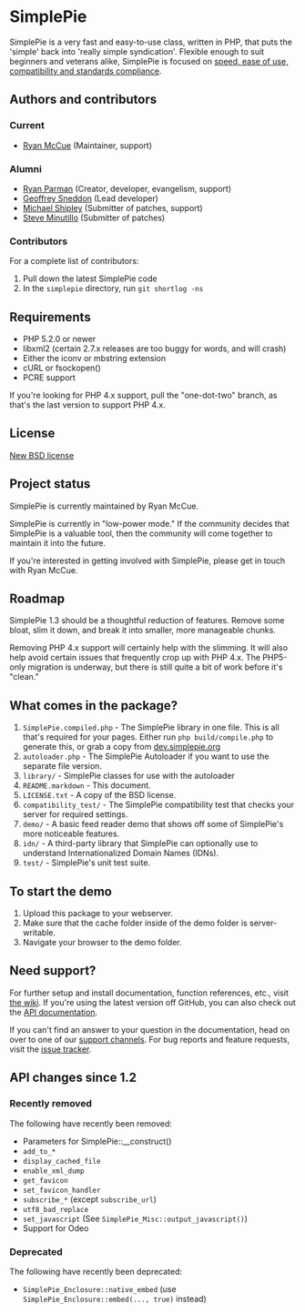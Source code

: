 SimplePie
=========

SimplePie is a very fast and easy-to-use class, written in PHP, that puts the
'simple' back into 'really simple syndication'.  Flexible enough to suit
beginners and veterans alike, SimplePie is focused on [speed, ease of use,
compatibility and standards compliance][what_is].

[what_is]: http://simplepie.org/wiki/faq/what_is_simplepie


Authors and contributors
------------------------
### Current
* [Ryan McCue][] (Maintainer, support)

### Alumni
* [Ryan Parman][] (Creator, developer, evangelism, support)
* [Geoffrey Sneddon][] (Lead developer)
* [Michael Shipley][] (Submitter of patches, support)
* [Steve Minutillo][] (Submitter of patches)

[Ryan McCue]: http://ryanmccue.info
[Ryan Parman]: http://ryanparman.com
[Geoffrey Sneddon]: http://gsnedders.com
[Michael Shipley]: http://michaelpshipley.com
[Steve Minutillo]: http://minutillo.com/steve/


### Contributors
For a complete list of contributors:

1. Pull down the latest SimplePie code
2. In the `simplepie` directory, run `git shortlog -ns`


Requirements
------------
* PHP 5.2.0 or newer
* libxml2 (certain 2.7.x releases are too buggy for words, and will crash)
* Either the iconv or mbstring extension
* cURL or fsockopen()
* PCRE support

If you're looking for PHP 4.x support, pull the "one-dot-two" branch, as that's
the last version to support PHP 4.x.


License
-------
[New BSD license](http://www.opensource.org/licenses/BSD-3-Clause)


Project status
--------------
SimplePie is currently maintained by Ryan McCue.

SimplePie is currently in "low-power mode." If the community decides that
SimplePie is a valuable tool, then the community will come together to maintain
it into the future.

If you're interested in getting involved with SimplePie, please get in touch
with Ryan McCue.


Roadmap
-------
SimplePie 1.3 should be a thoughtful reduction of features. Remove some bloat,
slim it down, and break it into smaller, more manageable chunks.

Removing PHP 4.x support will certainly help with the slimming. It will also
help avoid certain issues that frequently crop up with PHP 4.x. The PHP5-only
migration is underway, but there is still quite a bit of work before
it's "clean."


What comes in the package?
--------------------------
1. `SimplePie.compiled.php` - The SimplePie library in one file.  This is all
   that's required for your pages.
   Either run `php build/compile.php` to generate this, or grab a copy from [dev.simplepie.org](http://dev.simplepie.org/SimplePie.compiled.php)
2. `autoloader.php` - The SimplePie Autoloader if you want to use the separate
   file version.
3. `library/` - SimplePie classes for use with the autoloader
4. `README.markdown` - This document.
5. `LICENSE.txt` - A copy of the BSD license.
6. `compatibility_test/` - The SimplePie compatibility test that checks your
   server for required settings.
7. `demo/` - A basic feed reader demo that shows off some of SimplePie's more
   noticeable features.
8. `idn/` - A third-party library that SimplePie can optionally use to
   understand Internationalized Domain Names (IDNs).
9. `test/` - SimplePie's unit test suite.


To start the demo
-----------------
1. Upload this package to your webserver.
2. Make sure that the cache folder inside of the demo folder is server-writable.
3. Navigate your browser to the demo folder.


Need support?
-------------
For further setup and install documentation, function references, etc., visit
[the wiki][wiki]. If you're using the latest version off GitHub, you can also
check out the [API documentation][].

If you can't find an answer to your question in the documentation, head on over
to one of our [support channels][]. For bug reports and feature requests, visit
the [issue tracker][].

[API documentation]: http://dev.simplepie.org/api/
[wiki]: http://simplepie.org/wiki/
[support channels]: http://simplepie.org/support/
[issue tracker]: http://github.com/simplepie/simplepie/issues


API changes since 1.2
---------------------
### Recently removed
The following have recently been removed:

* Parameters for SimplePie::__construct()
* `add_to_*`
* `display_cached_file`
* `enable_xml_dump`
* `get_favicon`
* `set_favicon_handler`
* `subscribe_*` (except `subscribe_url`)
* `utf8_bad_replace`
* `set_javascript` (See `SimplePie_Misc::output_javascript()`)
* Support for Odeo

### Deprecated
The following have recently been deprecated:

* `SimplePie_Enclosure::native_embed` (use `SimplePie_Enclosure::embed(..., true)` instead)